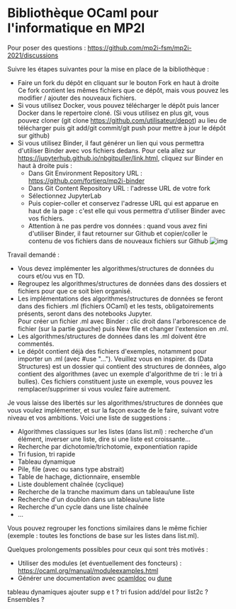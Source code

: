 # Bibliothèque OCaml pour l'informatique en MP2I

Pour poser des questions : https://github.com/mp2i-fsm/mp2i-2021/discussions  

Suivre les étapes suivantes pour la mise en place de la bibliothèque :
- Faire un fork du dépôt en cliquant sur le bouton Fork en haut à droite  
Ce fork contient les mêmes fichiers que ce dépôt, mais vous pouvez les modifier / ajouter des nouveaux fichiers.  
- Si vous utilisez Docker, vous pouvez télécharger le dépôt puis lancer Docker dans le repertoire cloné. 
(Si vous utilisez en plus git, vous pouvez cloner (git clone https://github.com/utilisateur/depot) au lieu de télécharger
puis git add/git commit/git push pour mettre à jour le dépôt sur github)
- Si vous utilisez Binder, il faut générer un lien qui vous permettra d'utiliser Binder avec vos fichiers dedans.
Pour cela allez sur https://jupyterhub.github.io/nbgitpuller/link.html, cliquez sur Binder en haut à droite puis :
  - Dans Git Environment Repository URL : https://github.com/fortierq/mp2i-binder  
  - Dans Git Content Repository URL : l'adresse URL de votre fork  
  - Sélectionnez JupyterLab  
  - Puis copier-coller et conservez l'adresse URL qui est apparue en haut de la page : c'est elle qui vous permettra d'utiliser Binder avec vos fichiers.  
  - Attention à ne pas perdre vos données : quand vous avez fini d'utiliser Binder, il faut retourner sur Github et copier/coller le contenu de vos fichiers dans de nouveaux fichiers sur Github 
![img](https://user-images.githubusercontent.com/49362475/137639518-972b5b78-248e-416d-bb8d-6ec7aaf8be70.png)

Travail demandé :
- Vous devez implémenter les algorithmes/structures de données du cours et/ou vus en TD.
- Regroupez les algorithmes/structures de données dans des dossiers et fichiers pour que ce soit bien organisé.
- Les implémentations des algorithmes/structures de données se feront dans des fichiers .ml (fichiers OCaml) et 
les tests, obligatoirements présents, seront dans des notebooks Jupyter.  
Pour créer un fichier .ml avec Binder : clic droit dans l'arborescence de fichier (sur la partie gauche) puis New file 
et changer l'extension en .ml.
- Les algorithmes/structures de données dans les .ml doivent être commentés.
- Le dépôt contient déjà des fichiers d'exemples, notamment pour importer un .ml (avec #use "..."). Veuillez vous en inspirer. ds (Data Structures) est un dossier qui contient des structures de données, algo contient des algorithmes (avec un exemple d'algorithme de tri : le tri à bulles). Ces fichiers constituent juste un exemple, vous pouvez les remplacer/supprimer si vous voulez faire autrement. 

Je vous laisse des libertés sur les algorithmes/structures de données que vous voulez implémenter, et sur la façon exacte
de le faire, suivant votre niveau et vos ambitions. Voici une liste de suggestions :
- Algorithmes classiques sur les listes (dans list.ml) : recherche d'un élément, inverser une liste, dire si une liste est croissante...
- Recherche par dichotomie/trichotomie, exponentiation rapide
- Tri fusion, tri rapide
- Tableau dynamique
- Pile, file (avec ou sans type abstrait)
- Table de hachage, dictionnaire, ensemble 
- Liste doublement chaînée (cyclique)
- Recherche de la tranche maximum dans un tableau/une liste
- Recherche d'un doublon dans un tableau/une liste
- Recherche d'un cycle dans une liste chaînée
- ...  

Vous pouvez regrouper les fonctions similaires dans le même fichier (exemple : toutes les fonctions de base sur les listes dans list.ml).

Quelques prolongements possibles pour ceux qui sont très motivés :
- Utiliser des modules (et éventuellement des foncteurs) : https://ocaml.org/manual/moduleexamples.html
- Générer une documentation avec [ocamldoc](https://ocaml.org/manual/ocamldoc.html) ou [dune](https://dune.readthedocs.io/en/stable/documentation.html)


tableau dynamiques ajouter supp e t ?
tri fusion
add/del pour list2c ? Ensembles ?
